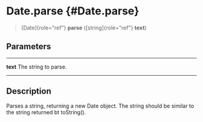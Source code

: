 Date.parse {#Date.parse}
==========

> [Date]{role="ref"} **parse** ([string]{role="ref"} **text**)

Parameters
----------

  ---------- ----------------------
  **text**   The string to parse.
  ---------- ----------------------

Description
-----------

Parses a string, returning a new Date object. The string should be
similar to the string returned bt toString().
